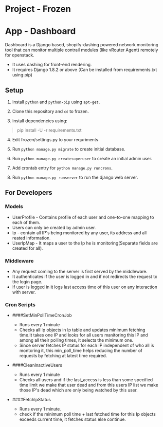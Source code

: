 # Project - Frozen
# App - Dashboard

Dashboard is a Django based, shopify-dashing powered network monitoring tool that can monitor multiple contrail modules (like vRouter Agent) remotely for openstack. 

  - It uses dashing for front-end rendering.
  - It requires Django 1.8.2 or above (Can be installed from requirements.txt using pip)

## Setup

1. Install `python` and `python-pip` using `apt-get`.

2. Clone this repository and `cd` to frozen.

3. Install dependencies using:
> pip install -U -r requirements.txt

4. Edit frozen/settings.py to your requriments

5. Run `python manage.py migrate` to create initial database.

6. Run `python manage.py createsuperuser` to create an initial admin user.

7. Add crontab entry for `python manage.py runcrons`.

8. Run `python manage.py runserver` to run the django web server.

## For Developers  

### Models 

  - UserProfile - Contains profile of each user and one-to-one mapping to each of them.
  - Users can only be created by admin user.
  - Ip - contain all IP's being monitored by any user, its address and all reated information.
  - UserIpMap - It maps a user to the Ip he is monitoring(Separate fields are created for all).

### Middleware

  - Any request coming to the server is first served by the middleware. 
  - It authenticates if the user is logged in and if not redirects the request to the login page.
  - If user is logged in it logs last access time of this user on any interaction with server.
  

### Cron Scripts

  - ####SetMinPollTimeCronJob
    - Runs every 1 minute
    - Checks all Ip objects in Ip table and updates minimum fetching time.It takes one IP and looks for all users manitoring this IP and among all their polling times, it selects the minimum one.
    - Since server fetches IP status for each IP independent of who all is montoring it, this min_poll_time helps reducing the number of requests by fetching at latest time required.  

  - ####CleanInactiveUsers
    - Runs every 1 minute   
    - Checks all users and if the last_access is less than some specified time limit we make that user dead and from this users IP list we make those IP's dead which are only being watched by this user.

  - ####FetchIpStatus
    - Runs every 1 minute.
    - check if the minimum poll time + last fetched time for this Ip objects exceeds current time, it fetches status else continue. 
